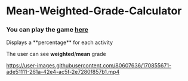 # Mean-Weighted-Grade-Calculator
<h3><st> You can play the game <a href="https://smorikawa47.github.io/Mean-Weighted-Grade-Calculator/">here</a> </st></h3>
Displays a **percentage** for each activity

The user can see **weighted**/**mean** grade

https://user-images.githubusercontent.com/80607636/170855671-ade51111-261a-42e4-ac5f-2e7280f857b1.mp4
